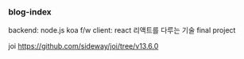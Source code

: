
### blog-index 

backend: node.js koa f/w
client: react 
리액트를 다루는 기술 final project 

joi
https://github.com/sideway/joi/tree/v13.6.0

